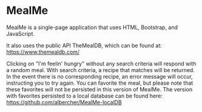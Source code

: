 # MealMe

MealMe is a single-page application that uses HTML, Bootstrap, and JavaScript.

It also uses the public API TheMealDB, which can be found at: https://www.themealdb.com/

Clicking on "I'm feelin' hungry" without any search criteria will respond with a random meal. With search criteria, a recipe that matches will be returned.
In the event there is no corresponding recipe, an error message will occur, instructing you to try again.
You can favorite the meal, but please note that these favorites will not be persisted in this version of MealMe. 
The version with favorites persisted to a local database can be found here: https://github.com/albercher/MealMe-localDB
